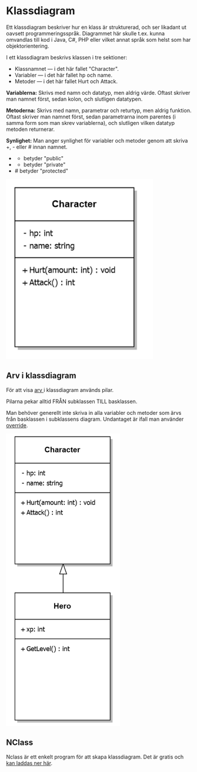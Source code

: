 # Klassdiagram

Ett klassdiagram beskriver hur en klass är strukturerad, och ser likadant ut oavsett programmeringsspråk. Diagrammet här skulle t.ex. kunna omvandlas till kod i Java, C\#, PHP eller vilket annat språk som helst som har objektorientering.

I ett klassdiagram beskrivs klassen i tre sektioner:

* Klassnamnet — i det här fallet "Character".
* Variabler — i det här fallet hp och name.
* Metoder — i det här fallet Hurt och Attack.

**Variablerna:** Skrivs med namn och datatyp, men aldrig värde. Oftast skriver man namnet först, sedan kolon, och slutligen datatypen.

**Metoderna:** Skrivs med namn, parametrar och returtyp, men aldrig funktion. Oftast skriver man namnet först, sedan parametrarna inom parentes \(i samma form som man skrev variablerna\), och slutligen vilken datatyp metoden returnerar.

**Synlighet:** Man anger synlighet för variabler och metoder genom att skriva +, - eller \# innan namnet.

* + betyder "public"
* - betyder "private"
* \# betyder "protected"

![](.gitbook/assets/image%20%2816%29.png) 

## Arv i klassdiagram

För att visa [arv ](arv.md)i klassdiagram används pilar.

Pilarna pekar alltid FRÅN subklassen TILL basklassen.

Man behöver generellt inte skriva in alla variabler och metoder som ärvs från basklassen i subklassens diagram. Undantaget är ifall man använder [override](polymorfism/virtual-override.md).

![](.gitbook/assets/image%20%2819%29.png) 

## NClass

Nclass är ett enkelt program för att skapa klassdiagram. Det är gratis och [kan laddas ner här](http://www.google.com/url?q=http%3A%2F%2Fnclass.sourceforge.net%2F&sa=D&sntz=1&usg=AFQjCNH-E6IhpQ3vcfOLuWdAaRHZ_8__-Q).

